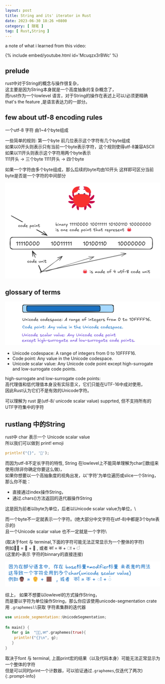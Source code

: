 ```yaml
---
layout: post
title: String and its' iterator in Rust
date: 2023-06-30 18:26 +0800
category: [ 随笔 ]
tag: [ Rust,String ]
---
```


a note of what i learned from this video:

{% include embed/youtube.html id='Mcuqzx3rBWc' %}

## prelude

rust中对于String的概念与操作很复杂， \
这主要是因为String本身就是一个高度抽象的复杂概念了，\
而rust作为一个lowlevel 语言，对于String的操作在表述上可以/必须更精确 \
that's the feature ,是语言表达力的一部分。

## few about utf-8 encoding rules

一个utf-8 字符 由1~4个byte组成

一些简单的规则:
第一个byte 前几位表示这个字符有几个byte组成 \
如果以0开头则表示只有当前一个byte表示字符，这个规则使得utf-8兼容ASCII \
如果以11开头则表示这个字符用两个byte表示\
111开头 → 三个byte  1111开头 → 四个byte

如果一个字符由多个byte组成，那么后续的byte均由10开头
这样即可区分当前byte是否是一个字符的中间部分

![what_is_a_crab_emoji_made_of](https://github.com/TonyMarsh31/picx-images-hosting/raw/master/Blog/String_in_Rust/what_is_a_crab_emoji_made_of.1ap0xa5wty.png)

## glossary of terms

![scalar-value-take-up-only-part-of-the-whole-Unicode-codespace](https://github.com/TonyMarsh31/picx-images-hosting/raw/master/Blog/String_in_Rust/scalar-value-take-up-only-part-of-the-whole-Unicode-codespace.2yyduhwad1.png)

+ Unicode codespace: A range of integers from 0 to 10FFFF16.
+ Code point: Any value in the Unicode codespace.
+ Unicode scalar value: Any Unicode code point except high-surrogate and low-surrogate code points.

high-surrogate and low-surrogate code points: \
高代理值和低代理值本身没有实际意义，它们只能在UTF-16中成对使用，\
因此Rust认为它们不是有效的Unicode字符。

可以理解为 rust 是(utf-8/ unicode scalar value) supprted, 但不支持所有的 UTF字符集中的字符

## rustlang 中的String

rust中 char 表示一个 Unicode scalar value \
所以我们可以做到 print! emoji

```rust
println!("{}", '🦀');
```

而因为utf-8不定长字符的特性, String 在lowlevel上不能简单理解为char[]数组来使用(除非你确定你要这么做)，\
如果你想要以一个高抽象度的视角出发，以'字符'为单位遍历或slice一个String，那么你不能：

+ 直接通过index操作String，
+ 通过.chars()方法返回的迭代器操作String

这是因为前者以byte为单位，后者以Unicode scalar value为单位，\

而一个byte不一定就表示一个字符。(绝大部分中文字符在utf-8)中都是3个byte表示的)\
且一个Unicode scalar value 也不一定就是一个字符\

(取决于font 与 terminal,下面的字符可能无法正常显示为一个整体的字符)\
例如👨🏾 = 👨 + 🏾  , 或者  कां = क + ा + ं\
(这里的`+`表示 字符的binnary的直接连接)

![有些字符需要多个unicode标量来表意](https://github.com/TonyMarsh31/picx-images-hosting/raw/master/Blog/String_in_Rust/有些字符需要多个unicode标量来表意.4g4iwajgk8.png)

综上， 如果不想要以lowlevel的方式操作String，\
而是要以字符为单位操作String，那么你应该使用unicode-segmentation crate \
用 `.graphemesll`获取 字符素集群的迭代器

```rust
use unicode_segmentation::UnicodeSegmentation;

fn main() {
   for g in  "👨🏾,कां".graphemes(true){
    println!("{}\n", g);
   }
}
```

>
取决于font 与 terminal, 上面print宏的结果（以及代码本身）可能无法正常显示为一个整体的字符\
但是可以同时print一个计数器，可以验证通过`.graphemes`,仅迭代了两次)
{:.prompt-info}
  
